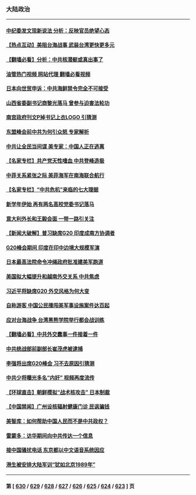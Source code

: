 ### 大陆政治
---
#### [中纪委发文现新说法 分析：反映官员绝望心态](../../pages/ncid277/n14067274.md?09051645) 
#### [【热点互动】美阻台海战事 武装台湾更快更多元](../../pages/ncid277/n14067013.md?09051645) 
#### [【翻墙必看】分析：中共核潜艇或真出事了](../../pages/ncid277/n14067233.md?09051645) 
#### [油管热门视频 网站代理 翻墙必看视频](http://138.2.39.72:81/youtube.html?epic-marker?09051645)
#### [日本向世贸申诉：中共海鲜禁令完全不可接受](../../pages/ncid277/n14067145.md?09051645) 
#### [山西省委副书记商黎光落马 曾参与迫害法轮功](../../pages/ncid277/n14067154.md?09051645) 
#### [南宫政府刊文P掉书记上衣LOGO 引猜测](../../pages/ncid277/n14067093.md?09051645) 
#### [东盟峰会前中共为何引众怒 专家解析](../../pages/ncid277/n14066969.md?09051645) 
#### [中共让全民当间谍 美专家：中国人正在逃离](../../pages/ncid277/n14067057.md?09051645) 
#### [【名家专栏】共产党天性嗜血 中共登峰造极](../../pages/ncid277/n14066875.md?09051645) 
#### [中菲关系紧张之际 美菲海军在南海联合航行](../../pages/ncid277/n14067046.md?09051645) 
#### [【名家专栏】“中共危机”来临的七大理据](../../pages/ncid277/n14065318.md?09051645) 
#### [新学年伊始 再有两名高校党委书记落马](../../pages/ncid277/n14067021.md?09051645) 
#### [意大利外长和王毅会面 一带一路引关注](../../pages/ncid277/n14067022.md?09051645) 
#### [【新闻大破解】普习缺席G20 印度成南方协调者](../../pages/ncid277/n14067008.md?09051645) 
#### [G20峰会期间 印度在印中边境大规模军演](../../pages/ncid277/n14066887.md?09051645) 
#### [日本最高法院命令冲绳政府批准建美军跑道](../../pages/ncid277/n14066988.md?09051645) 
#### [美国拟大幅提升和越南外交关系 中共焦虑](../../pages/ncid277/n14066980.md?09051645) 
#### [习近平将缺席G20 外交风格为何大变](../../pages/ncid277/n14066938.md?09051645) 
#### [自称游客 中国公民擅闯美军事设施案件达百起](../../pages/ncid277/n14066872.md?09051645) 
#### [应对台海战争 台湾黑熊学院举行都会战训练](../../pages/ncid277/n14065905.md?09051645) 
#### [【翻墙必看】中共外交蠢事一件接着一件](../../pages/ncid277/n14066576.md?09051645) 
#### [中共统战部前副部长崔茂虎被逮捕](../../pages/ncid277/n14066807.md?09051645) 
#### [李强将出席G20峰会 习不去原因引猜测](../../pages/ncid277/n14066724.md?09051645) 
#### [中共少将曝光多名“内奸” 视频再度流传](../../pages/ncid277/n14066781.md?09051645) 
#### [【环球直击】朝鲜模拟“战术核攻击” 日本制裁](../../pages/ncid277/n14066310.md?09051645) 
#### [【中国禁闻】广州设核辐射健康门诊 民讽骗钱](../../pages/ncid277/n14066309.md?09051645) 
#### [美智库：如何帮助中国人民而不是中共政权？](../../pages/ncid277/n14066458.md?09051645) 
#### [雷蒙多：访华期间向中共传达一个信息](../../pages/ncid277/n14066413.md?09051645) 
#### [接中国骚扰电话 东京都以中文语音系统因应](../../pages/ncid277/n14066402.md?09051645) 
#### [港生被安排大陆军训“犹如北京1989年”](../../pages/ncid277/n14066075.md?09051645) 

---
#### 第 [ [630](./630.md?09051645) / [629](./629.md?09051645) / [628](./628.md?09051645) / [627](./627.md?09051645) / [626](./626.md?09051645) / [625](./625.md?09051645) / [624](./624.md?09051645) / [623](./623.md?09051645) ] 页
